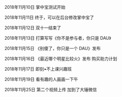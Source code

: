 2018年11月10日
掌中宝测试开始

2018年11月11日
终于，可以在后台修改掌中宝了

2018年11月12日
双十一结束了

2018年11月13日
打算写写《你不是参与者，你只是 DAU》

2018年11月15日
《别傻了，你只是一个 DAU》发布

2018年11月16日
《最近哪个明星比较火》发布
购买助力计划

2018年11月17日
即刻•不上课兴趣班

2018年11月19日
看有趣的人画画一下午

2018年11月25日
第二个视频上传
加到了大锤微信
